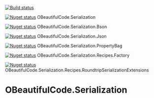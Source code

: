 [![Build status](https://ci.appveyor.com/api/projects/status/6cm0u9h95qwsq39c?svg=true)](https://ci.appveyor.com/project/SurajGupta/obeautifulcode-serialization)

[![Nuget status](https://img.shields.io/nuget/v/OBeautifulCode.Serialization.svg)](https://www.nuget.org/packages/OBeautifulCode.Serialization)  OBeautifulCode.Serialization

[![Nuget status](https://img.shields.io/nuget/v/OBeautifulCode.Serialization.Bson.svg)](https://www.nuget.org/packages/OBeautifulCode.Serialization.Bson)  OBeautifulCode.Serialization.Bson

[![Nuget status](https://img.shields.io/nuget/v/OBeautifulCode.Serialization.Json.svg)](https://www.nuget.org/packages/OBeautifulCode.Serialization.Json)  OBeautifulCode.Serialization.Json

[![Nuget status](https://img.shields.io/nuget/v/OBeautifulCode.Serialization.PropertyBag.svg)](https://www.nuget.org/packages/OBeautifulCode.Serialization.PropertyBag)  OBeautifulCode.Serialization.PropertyBag

[![Nuget status](https://img.shields.io/nuget/v/OBeautifulCode.Serialization.Recipes.Factory.svg)](https://www.nuget.org/packages/OBeautifulCode.Serialization.Recipes.Factory)  OBeautifulCode.Serialization.Recipes.Factory

[![Nuget status](https://img.shields.io/nuget/v/OBeautifulCode.Serialization.Recipes.RoundtripSerializationExtensions.svg)](https://www.nuget.org/packages/OBeautifulCode.Serialization.Recipes.OBeautifulCode.Serialization.Recipes.RoundtripSerializationExtensions)  OBeautifulCode.Serialization.Recipes.RoundtripSerializationExtensions

OBeautifulCode.Serialization
============================
